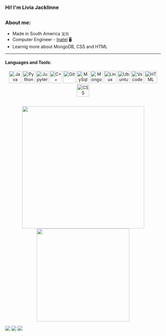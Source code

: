 ### Hi! I'm Livia Jacklinne

##

### About me: 

- Made in South America 🇧🇷
- Computer Engineer - [Inatel](https://inatel.br/home/) 🖥️
- Learnig more about MongoDB, CSS and HTML

---

<!-- Star counter - https://github.com/idealclover/GitHub-Star-Counter -->
<!-- <p align="center">
    <a href="https://github.com/LiviaJacklinne?tab=repositories&sort=stargazers">    
    <img alt="total stars" title="Total stars on GitHub" src="https://custom-icon-badges.herokuapp.com/badge/dynamic/json?logo=star&color=55960c&labelColor=488207&label=Stars&style=for-the-badge&query=%24.stars&url=https://api.github-star-counter.workers.dev/user/LiviaJacklinne"/></a>
    <a href="https://github.com/LiviaJacklinne?tab=followers">
    <img alt="followers" title="Follow me on Github" src="https://custom-icon-badges.herokuapp.com/github/followers/LiviaJacklinne?color=236ad3&labelColor=1155ba&style=for-the-badge&logo=person-add&label=Follow&logoColor=white"/></a>
    <a href="https://github.com/LiviaJacklinne">    
    <img alt="views" title="GitHub profile views" src="https://komarev.com/ghpvc/?username=LiviaJacklinne&style=for-the-badge"/></a>
</p> -->

#### Languages and Tools:

<div align="center" style="display: inline_block"> 
    <img src="https://www.vectorlogo.zone/logos/java/java-icon.svg" alt="Java" title="Java" width="40" height="40">
    <img src="https://www.vectorlogo.zone/logos/python/python-icon.svg" alt="Python" title="Python" width="40" height="40">
    <img src="https://www.vectorlogo.zone/logos/jupyter/jupyter-icon.svg" alt="Jupyter" title="Jupyter" width="40" height="40">
    <img src="https://cdn-icons-png.flaticon.com/512/6132/6132222.png" alt="C++" title="C++" width="40" height="40">
    <img src="https://www.vectorlogo.zone/logos/git-scm/git-scm-icon.svg" alt="Git" title="Git" width="40" height="40">  
    <img src="https://www.vectorlogo.zone/logos/mysql/mysql-official.svg" alt="MySql" title="MySql" width="40" height="40">
    <img src="https://www.vectorlogo.zone/logos/mongodb/mongodb-icon.svg" alt="MongoDB" title="MongoDB" width="40" height="40">
    <img src="https://www.vectorlogo.zone/logos/linux/linux-icon.svg" alt="Linux" title="Linux" width="40" height="40">
    <img src="https://www.vectorlogo.zone/logos/ubuntu/ubuntu-icon.svg" alt="Ubuntu" title="Ubuntu" width="40" height="40">
    <img src="https://cdn.jsdelivr.net/gh/devicons/devicon/icons/vscode/vscode-original.svg" alt="Vscode" title="Vscode" width="40" height="40"/>
    <img src="https://www.vectorlogo.zone/logos/w3_html5/w3_html5-icon.svg" title="HTML" width="40" height="40"/>
    <img src="https://www.vectorlogo.zone/logos/w3_css/w3_css-icon.svg" alt="CSS" title="CSS" width="40" height="40"/>
</div>
<br>
 <p align="center" style="display: inline_block">
    <img width=395 src="https://github-readme-stats.vercel.app/api?username=LiviaJacklinne&show_icons=true&theme=monokai&count_private=false&include_all_commits=true"/> 
    <img width=300 src="https://github-readme-stats.vercel.app/api/top-langs/?username=LiviaJacklinne&layout=compact&theme=monokai&include_all_commits=true&count_private=false"/>
</p>

<div> 
    <a href="https://www.linkedin.com/in/l%C3%ADvia-jacklinne-ramos-moreira-bb3014253/" target="_blank"><img src="https://img.shields.io/badge/-LinkedIn-%230077B5?style=for-the-badge&logo=linkedin&logoColor=white" target="_blank"></a> 
    <a href="https://www.instagram.com/livia_jacklinne/" target="_blank"><img src="https://img.shields.io/badge/-Instagram-%23E4405F?style=for-the-badge&logo=instagram&logoColor=white" target="_blank"></a>  
    <a href = "mailto:livia.jacklinne@gec.inatel.br"><img src="https://img.shields.io/badge/Microsoft_Outlook-0078D4?style=for-the-badge&logo=microsoft-outlook&logoColor=whit" target="_blank"></a>    
</div>

